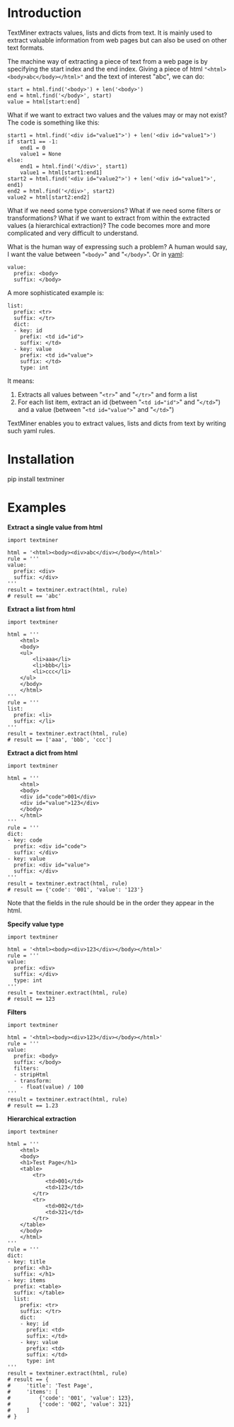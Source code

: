 Introduction
============
TextMiner extracts values, lists and dicts from text.
It is mainly used to extract valuable information from web pages but can also be used on other text formats.

The machine way of extracting a piece of text from a web page is by specifying the start index and the end index.
Giving a piece of html `"<html><body>abc</body></html>"` and the text of interest "abc", we can do:

	start = html.find('<body>') + len('<body>')
	end = html.find('</body>', start)
	value = html[start:end]
	
What if we want to extract two values and the values may or may not exist? The code is something like this:

	start1 = html.find('<div id="value1">') + len('<div id="value1">')
	if start1 == -1:
	    end1 = 0
	    value1 = None
	else:
	    end1 = html.find('</div>', start1)
	    value1 = html[start1:end1]
	start2 = html.find('<div id="value2">') + len('<div id="value1">', end1)
	end2 = html.find('</div>', start2)
	value2 = html[start2:end2]
	
What if we need some type conversions?
What if we need some filters or transformations?
What if we want to extract from within the extracted values (a hierarchical extraction)?
The code becomes more and more complicated and very difficult to understand.

What is the human way of expressing such a problem?
A human would say, I want the value between "`<body>`" and "`</body>`".
Or in [yaml](http://www.yaml.org/):

	value:
	  prefix: <body>
	  suffix: </body>

A more sophisticated example is:

	list:
	  prefix: <tr>
	  suffix: </tr>
	  dict:
	  - key: id
	    prefix: <td id="id">
	    suffix: </td>
	  - key: value
	    prefix: <td id="value">
	    suffix: </td>
	    type: int
	    
It means:

1. Extracts all values between "`<tr>`" and "`</tr>`" and form a list
2. For each list item, extract an id (between "`<td id="id">`" and "`</td>`") and a value (between "`<td id="value">`" and "`</td>`")

TextMiner enables you to extract values, lists and dicts from text by writing such yaml rules.

Installation
============
pip install textminer

Examples
========
**Extract a single value from html**

	import textminer
	
	html = '<html><body><div>abc</div></body></html>'
	rule = '''
	value:
	  prefix: <div>
	  suffix: </div>
	'''
	result = textminer.extract(html, rule)
	# result == 'abc'

**Extract a list from html**

	import textminer
	
	html = '''
		<html>
		<body>
		<ul>
			<li>aaa</li>
			<li>bbb</li>
			<li>ccc</li>
		</ul>
		</body>
		</html>
	'''
	rule = '''
	list:
	  prefix: <li>
	  suffix: </li>
	'''
	result = textminer.extract(html, rule)
	# result == ['aaa', 'bbb', 'ccc']
	
**Extract a dict from html**

	import textminer
	
	html = '''
		<html>
		<body>
		<div id="code">001</div>
		<div id="value">123</div>
		</body>
		</html>
	'''
	rule = '''
	dict:
	- key: code
	  prefix: <div id="code">
	  suffix: </div>
	- key: value
	  prefix: <div id="value">
	  suffix: </div>
	'''
	result = textminer.extract(html, rule)
	# result == {'code': '001', 'value': '123'}

Note that the fields in the rule should be in the order they appear in the html.

**Specify value type**

	import textminer
	
	html = '<html><body><div>123</div></body></html>'
	rule = '''
	value:
	  prefix: <div>
	  suffix: </div>
	  type: int
	'''
	result = textminer.extract(html, rule)
	# result == 123
	
**Filters**

	import textminer
	
	html = '<html><body><div>123</div></body></html>'
	rule = '''
	value:
	  prefix: <body>
	  suffix: </body>
	  filters:
	  - stripHtml
	  - transform:
	    - float(value) / 100
	'''
	result = textminer.extract(html, rule)
	# result == 1.23

**Hierarchical extraction**

	import textminer
	
	html = '''
		<html>
		<body>
		<h1>Test Page</h1>
		<table>
		    <tr>
		        <td>001</td>
		        <td>123</td>
		    </tr>
		    <tr>
		        <td>002</td>
		        <td>321</td>
		    </tr>
		</table>
		</body>
		</html>
	'''
	rule = '''
	dict:
	- key: title
	  prefix: <h1>
	  suffix: </h1>
	- key: items
	  prefix: <table>
	  suffix: </table>
	  list:
	    prefix: <tr>
	    suffix: </tr>
	    dict:
	    - key: id
	      prefix: <td>
	      suffix: </td>
	    - key: value
	      prefix: <td>
	      suffix: </td>
	      type: int
	'''
	result = textminer.extract(html, rule)
	# result == {
	#     'title': 'Test Page',
	#     'items': [
	#         {'code': '001', 'value': 123},
	#         {'code': '002', 'value': 321}
	#     ]
	# }
	